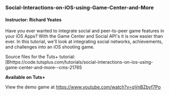 
### Social-Interactions-on-iOS-using-Game-Center-and-More

#### Instructor: Richard Yeates

Have you ever wanted to integrate social and peer-to-peer game features in your iOS Apps? With the Game Center and Social API's it is now easier than ever. In this tutorial, we'll look at integrating social networks, achievements, and challenges into an iOS shooting game.

Source files for the Tuts+ tutorial: [Bhttps://code.tutsplus.com/tutorials/social-interactions-on-ios-using-game-center-and-more--cms-21765

**Available on Tuts+**

View the demo game at https://www.youtube.com/watch?v=qVnBZbyf7Po
